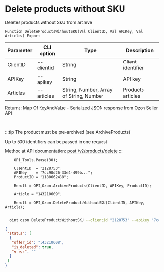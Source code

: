 ﻿---
sidebar_position: 14
---

# Delete products without SKU
 Deletes products without SKU from archive



`Function DeleteProductsWithoutSKU(Val ClientID, Val APIKey, Val Articles) Export`

  | Parameter | CLI option | Type | Description |
  |-|-|-|-|
  | ClientID | --clientid | String | Client identifier |
  | APIKey | --apikey | String | API key |
  | Articles | --articles | String, Number, Array of String, Number | Products articles |

  
  Returns:  Map Of KeyAndValue - Serialized JSON response from Ozon Seller API

<br/>

:::tip
The product must be pre-archived (see ArchiveProducts)

 Up to 500 identifiers can be passed in one request

 Method at API documentation: [post /v2/products/delete](https://docs.ozon.ru/api/seller/#operation/ProductAPI_DeleteProducts)
:::
<br/>


```bsl title="Code example"
    OPI_Tools.Pause(30);

    ClientID  = "2128753";
    APIKey    = "7cc90d26-33e4-499b...";
    ProductID = "1180662438";

    Result = OPI_Ozon.ArchiveProducts(ClientID, APIKey, ProductID);

    Article = "143210609";

    Result = OPI_Ozon.DeleteProductsWithoutSKU(ClientID, APIKey, Article);
```



```sh title="CLI command example"
    
  oint ozon DeleteProductsWithoutSKU --clientid "2128753" --apikey "7cc90d26-33e4-499b..." --articles %articles%

```

```json title="Result"
{
 "status": [
  {
   "offer_id": "143210608",
   "is_deleted": true,
   "error": ""
  }
 ]
}
```
